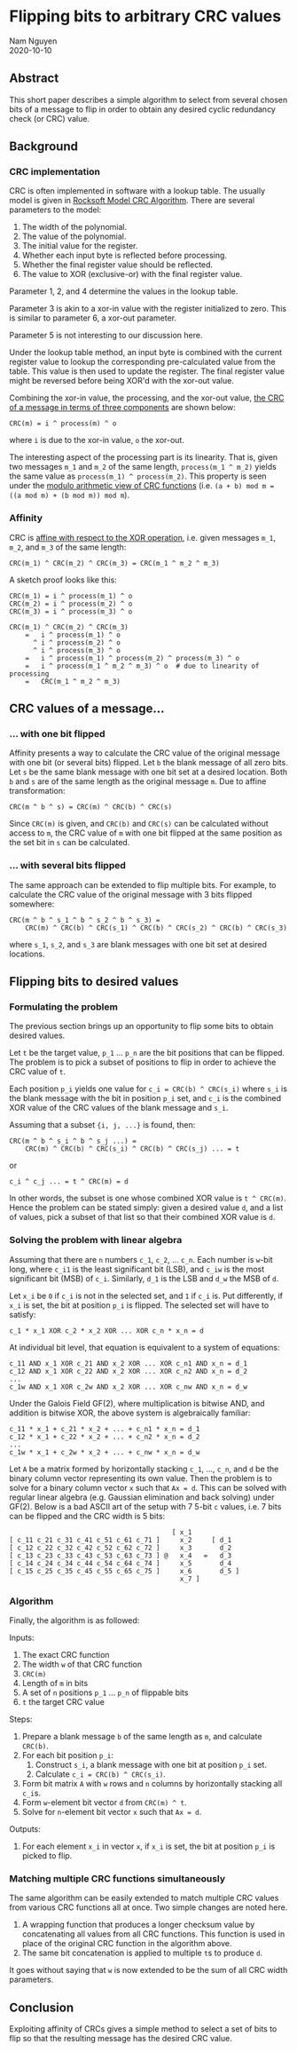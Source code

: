 # Flipping bits to arbitrary CRC values

Nam Nguyen<br/>
2020-10-10

## Abstract

This short paper describes a simple algorithm to select from several chosen
bits of a message to flip in order to obtain any desired cyclic redundancy
check (or CRC) value.

## Background

### CRC implementation

CRC is often implemented in software with a lookup table. The usually model is
given in [Rocksoft Model CRC Algorithm][1]. There are several parameters to
the model:

1. The width of the polynomial.
1. The value of the polynomial.
1. The initial value for the register.
1. Whether each input byte is reflected before processing.
1. Whether the final register value should be reflected.
1. The value to XOR (exclusive-or) with the final register value.

Parameter 1, 2, and 4 determine the values in the lookup table.

Parameter 3 is akin to a xor-in value with the register initialized to zero.
This is similar to parameter 6, a xor-out parameter.

Parameter 5 is not interesting to our discussion here.

Under the lookup table method, an input byte is combined with the current
register value to lookup the corresponding pre-calculated value from the table.
This value is then used to update the register. The final register value might
be reversed before being XOR'd with the xor-out value.

Combining the xor-in value, the processing, and the xor-out value, [the CRC of
a message in terms of three components][2] are shown below:

    CRC(m) = i ^ process(m) ^ o

where `i` is due to the xor-in value, `o` the xor-out.

The interesting aspect of the processing part is its linearity. That is, given
two messages `m_1` and `m_2` of the same length, `process(m_1 ^ m_2)` yields
the same value as `process(m_1) ^ process(m_2)`. This property is seen under
the [modulo arithmetic view of CRC functions][3] (i.e.
`(a + b) mod m = ((a mod m) + (b mod m)) mod m`).

### Affinity

CRC is [affine with respect to the XOR operation][4], i.e. given messages
`m_1`, `m_2`, and `m_3` of the same length:

    CRC(m_1) ^ CRC(m_2) ^ CRC(m_3) = CRC(m_1 ^ m_2 ^ m_3)

A sketch proof looks like this:

    CRC(m_1) = i ^ process(m_1) ^ o
    CRC(m_2) = i ^ process(m_2) ^ o
    CRC(m_3) = i ^ process(m_3) ^ o

    CRC(m_1) ^ CRC(m_2) ^ CRC(m_3)
        =   i ^ process(m_1) ^ o
          ^ i ^ process(m_2) ^ o
          ^ i ^ process(m_3) ^ o
        =   i ^ process(m_1) ^ process(m_2) ^ process(m_3) ^ o
        =   i ^ process(m_1 ^ m_2 ^ m_3) ^ o  # due to linearity of processing
        =   CRC(m_1 ^ m_2 ^ m_3)

## CRC values of a message...

### ... with one bit flipped

Affinity presents a way to calculate the CRC value of the original message with
one bit (or several bits) flipped. Let `b` the blank message of all zero bits.
Let `s` be the same blank message with one bit set at a desired location. Both
`b` and `s` are of the same length as the original message `m`. Due to affine
transformation:

    CRC(m ^ b ^ s) = CRC(m) ^ CRC(b) ^ CRC(s)

Since `CRC(m)` is given, and `CRC(b)` and `CRC(s)` can be calculated without
access to `m`, the CRC value of `m` with one bit flipped at the same position
as the set bit in `s` can be calculated.

### ... with several bits flipped

The same approach can be extended to flip multiple bits. For example, to
calculate the CRC value of the original message with 3 bits flipped somewhere:

    CRC(m ^ b ^ s_1 ^ b ^ s_2 ^ b ^ s_3) =
        CRC(m) ^ CRC(b) ^ CRC(s_1) ^ CRC(b) ^ CRC(s_2) ^ CRC(b) ^ CRC(s_3)

where `s_1`, `s_2`, and `s_3` are blank messages with one bit set at desired
locations.

## Flipping bits to desired values

### Formulating the problem

The previous section brings up an opportunity to flip some bits to obtain
desired values.

Let `t` be the target value, `p_1` ... `p_n` are the bit positions that can
be flipped. The problem is to pick a subset of positions to flip in order to
achieve the CRC value of `t`.

Each position `p_i` yields one value for `c_i = CRC(b) ^ CRC(s_i)` where `s_i`
is the blank message with the bit in position `p_i` set, and `c_i` is the
combined XOR value of the CRC values of the blank message and `s_i`.

Assuming that a subset `{i, j, ...}` is found, then:

    CRC(m ^ b ^ s_i ^ b ^ s_j ...) =
        CRC(m) ^ CRC(b) ^ CRC(s_i) ^ CRC(b) ^ CRC(s_j) ... = t

or

    c_i ^ c_j ... = t ^ CRC(m) = d

In other words, the subset is one whose combined XOR value is `t ^ CRC(m)`.
Hence the problem can be stated simply: given a desired value `d`, and a list
of values, pick a subset of that list so that their combined XOR value is `d`.

### Solving the problem with linear algebra

Assuming that there are `n` numbers `c_1`, `c_2`, ... `c_n`. Each number is
`w`-bit long, where `c_i1` is the least significant bit (LSB), and `c_iw` is
the most significant bit (MSB) of `c_i`. Similarly, `d_1` is the LSB and `d_w`
the MSB of `d`.

Let `x_i` be `0` if `c_i` is not in the selected set, and `1` if `c_i` is. Put
differently, if `x_i` is set, the bit at position `p_i` is flipped. The
selected set will have to satisfy:

    c_1 * x_1 XOR c_2 * x_2 XOR ... XOR c_n * x_n = d

At individual bit level, that equation is equivalent to a system of equations:

    c_11 AND x_1 XOR c_21 AND x_2 XOR ... XOR c_n1 AND x_n = d_1
    c_12 AND x_1 XOR c_22 AND x_2 XOR ... XOR c_n2 AND x_n = d_2
    ...
    c_1w AND x_1 XOR c_2w AND x_2 XOR ... XOR c_nw AND x_n = d_w

Under the Galois Field GF(2), where multiplication is bitwise AND, and addition
is bitwise XOR, the above system is algebraically familiar:

    c_11 * x_1 + c_21 * x_2 + ... + c_n1 * x_n = d_1
    c_12 * x_1 + c_22 * x_2 + ... + c_n2 * x_n = d_2
    ...
    c_1w * x_1 + c_2w * x_2 + ... + c_nw * x_n = d_w

Let `A` be a matrix formed by horizontally stacking `c_1`, ..., `c_n`, and `d`
be the binary column vector representing its own value. Then the problem is to
solve for a binary column vector `x` such that `Ax = d`. This can be solved
with regular linear algebra (e.g. Gaussian elimination and back solving) under
GF(2). Below is a bad ASCII art of the setup with 7 5-bit `c` values, i.e. 7
bits can be flipped and the CRC width is 5 bits:

                                             [ x_1
    [ c_11 c_21 c_31 c_41 c_51 c_61 c_71 ]     x_2     [ d_1
    [ c_12 c_22 c_32 c_42 c_52 c_62 c_72 ]     x_3       d_2
    [ c_13 c_23 c_33 c_43 c_53 c_63 c_73 ] @   x_4   =   d_3
    [ c_14 c_24 c_34 c_44 c_54 c_64 c_74 ]     x_5       d_4
    [ c_15 c_25 c_35 c_45 c_55 c_65 c_75 ]     x_6       d_5 ]
                                               x_7 ]

### Algorithm

Finally, the algorithm is as followed:

Inputs:

1. The exact CRC function
1. The width `w` of that CRC function
1. `CRC(m)`
1. Length of `m` in bits
1. A set of `n` positions `p_1` ... `p_n` of flippable bits
1. `t` the target CRC value

Steps:

1. Prepare a blank message `b` of the same length as `m`, and calculate
   `CRC(b)`.
1. For each bit position `p_i`:
    1. Construct `s_i`, a blank message with one bit at position `p_i` set.
    1. Calculate `c_i = CRC(b) ^ CRC(s_i)`.
1. Form bit matrix `A` with `w` rows and `n` columns by horizontally stacking
   all `c_i`s.
1. Form `w`-element bit vector `d` from `CRC(m) ^ t`.
1. Solve for `n`-element bit vector `x` such that `Ax = d`.

Outputs:

1. For each element `x_i` in vector `x`, if `x_i` is set, the bit at position
   `p_i` is picked to flip.

### Matching multiple CRC functions simultaneously

The same algorithm can be easily extended to match multiple CRC values from
various CRC functions all at once. Two simple changes are noted here.

1. A wrapping function that produces a longer checksum value by concatenating
   all values from all CRC functions. This function is used in place of the
   original CRC function in the algorithm above.
1. The same bit concatenation is applied to multiple `t`s to produce `d`.

It goes without saying that `w` is now extended to be the sum of all CRC width
parameters.

## Conclusion

Exploiting affinity of CRCs gives a simple method to select a set of bits to
flip so that the resulting message has the desired CRC value.

[1]: <https://zlib.net/crc_v3.txt> "A PAINLESS GUIDE TO CRC ERROR DETECTION
ALGORITHMS by Ross N. Williams"

[2]: <https://www.cosc.canterbury.ac.nz/greg.ewing/essays/CRC-Reverse-Engineering.html>
"Reverse-Engineering a CRC Algorithm by Gregory Ewing"

[3]: <https://en.wikipedia.org/wiki/Mathematics_of_cyclic_redundancy_checks>
"Mathematics of cyclic redundancy checks by Wikipedia"

[4]: <https://www.ndss-symposium.org/wp-content/uploads/2020/04/bar2020-23011.pdf>
"It Doesn't Have to Be So Hard: Efficient Symbolic Reasoning for CRCs by
Vaibhav Sharma & Navid Emamdoost & Seonmo Kim & Stephen McCamant"
